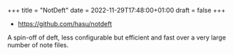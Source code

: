 +++
title = "NotDeft"
date = 2022-11-29T17:48:00+01:00
draft = false
+++

-   <https://github.com/hasu/notdeft>

A spin-off of deft, less configurable but efficient and fast over a very large number of note files.
